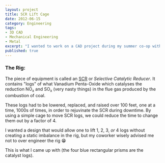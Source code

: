 ```yaml
---
layout: project
title: SCR Lift Cage
date: 2012-06-15
category: Engineering
tags:
- 3D CAD
- Mechanical Engineering
- Metal
excerpt: "I wanted to work on a CAD project during my summer co-op with Duke Energy. So I looked around for a place I could create something of value and decided that I could reduce the downtime of a piece of equipment by building a simple lift rig."
published: true
---
```


### The Rig:

The piece of equipment is called an [SCR](http://en.wikipedia.org/wiki/Selective_catalytic_reduction) or *Selective Catalytic Reducer*. It contains "logs" of what Vanadium Penta-Oxide which catalyses the reduction NO<sub>x</sub> and SO<sub>x</sub> (very nasty things) in the flue gas produced by the combustion of coal.

These logs had to be lowered, replaced, and raised over 100 feet, one at a time, 1000s of times, in order to rejuvinate the SCR during downtime. By using a simple cage to move SCR logs, we could reduce the time to change them out by a factor of 4.

I wanted a design that would allow one to lift 1, 2, 3, *or* 4 logs without creating a static imbalance in the rig, but my coworker wisely advised me not to over engineer the rig :grin:

This is what I came up with (the four blue rectangular prisms are the catalyst logs).
<script src="https://embed.github.com/view/3d/daveas/3D-Models/master/SCR-Lift/SCR-Lift.stl"></script>
